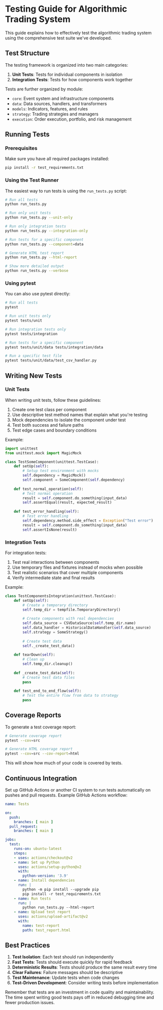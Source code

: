 # Testing Guide for Algorithmic Trading System

This guide explains how to effectively test the algorithmic trading system using the comprehensive test suite we've developed.

## Test Structure

The testing framework is organized into two main categories:

1. **Unit Tests**: Tests for individual components in isolation
2. **Integration Tests**: Tests for how components work together

Tests are further organized by module:

- `core`: Event system and infrastructure components
- `data`: Data sources, handlers, and transformers
- `models`: Indicators, features, and rules
- `strategy`: Trading strategies and managers
- `execution`: Order execution, portfolio, and risk management

## Running Tests

### Prerequisites

Make sure you have all required packages installed:

```bash
pip install -r test_requirements.txt
```

### Using the Test Runner

The easiest way to run tests is using the `run_tests.py` script:

```bash
# Run all tests
python run_tests.py

# Run only unit tests
python run_tests.py --unit-only

# Run only integration tests
python run_tests.py --integration-only

# Run tests for a specific component
python run_tests.py --component=data

# Generate HTML test report
python run_tests.py --html-report

# Show more detailed output
python run_tests.py --verbose
```

### Using pytest

You can also use pytest directly:

```bash
# Run all tests
pytest

# Run unit tests only
pytest tests/unit

# Run integration tests only
pytest tests/integration

# Run tests for a specific component
pytest tests/unit/data tests/integration/data

# Run a specific test file
pytest tests/unit/data/test_csv_handler.py
```

## Writing New Tests

### Unit Tests

When writing unit tests, follow these guidelines:

1. Create one test class per component
2. Use descriptive test method names that explain what you're testing
3. Mock dependencies to isolate the component under test
4. Test both success and failure paths
5. Test edge cases and boundary conditions

Example:

```python
import unittest
from unittest.mock import MagicMock

class TestSomeComponent(unittest.TestCase):
    def setUp(self):
        # Setup test environment with mocks
        self.dependency = MagicMock()
        self.component = SomeComponent(self.dependency)
    
    def test_normal_operation(self):
        # Test normal operation
        result = self.component.do_something(input_data)
        self.assertEqual(result, expected_result)
    
    def test_error_handling(self):
        # Test error handling
        self.dependency.method.side_effect = Exception("Test error")
        result = self.component.do_something(input_data)
        self.assertIsNone(result)
```

### Integration Tests

For integration tests:

1. Test real interactions between components
2. Use temporary files and fixtures instead of mocks when possible
3. Test realistic scenarios that cover multiple components
4. Verify intermediate state and final results

Example:

```python
class TestComponentsIntegration(unittest.TestCase):
    def setUp(self):
        # Create a temporary directory
        self.temp_dir = tempfile.TemporaryDirectory()
        
        # Create components with real dependencies
        self.data_source = CSVDataSource(self.temp_dir.name)
        self.data_handler = HistoricalDataHandler(self.data_source)
        self.strategy = SomeStrategy()
        
        # Create test data
        self._create_test_data()
    
    def tearDown(self):
        # Clean up
        self.temp_dir.cleanup()
    
    def _create_test_data(self):
        # Create test data files
        pass
    
    def test_end_to_end_flow(self):
        # Test the entire flow from data to strategy
        pass
```

## Coverage Reports

To generate a test coverage report:

```bash
# Generate coverage report
pytest --cov=src

# Generate HTML coverage report
pytest --cov=src --cov-report=html
```

This will show how much of your code is covered by tests.

## Continuous Integration

Set up GitHub Actions or another CI system to run tests automatically on pushes and pull requests. Example GitHub Actions workflow:

```yaml
name: Tests

on:
  push:
    branches: [ main ]
  pull_request:
    branches: [ main ]

jobs:
  test:
    runs-on: ubuntu-latest
    steps:
    - uses: actions/checkout@v2
    - name: Set up Python
      uses: actions/setup-python@v2
      with:
        python-version: '3.9'
    - name: Install dependencies
      run: |
        python -m pip install --upgrade pip
        pip install -r test_requirements.txt
    - name: Run tests
      run: |
        python run_tests.py --html-report
    - name: Upload test report
      uses: actions/upload-artifact@v2
      with:
        name: test-report
        path: test_report.html
```

## Best Practices

1. **Test Isolation**: Each test should run independently
2. **Fast Tests**: Tests should execute quickly for rapid feedback
3. **Deterministic Results**: Tests should produce the same result every time
4. **Clear Failures**: Failure messages should be descriptive
5. **Test Maintenance**: Update tests when code changes
6. **Test-Driven Development**: Consider writing tests before implementation

Remember that tests are an investment in code quality and maintainability. The time spent writing good tests pays off in reduced debugging time and fewer production issues.
